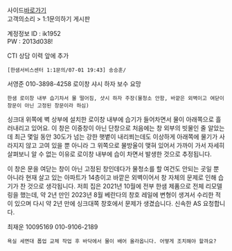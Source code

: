 사이드[바로가기](https://as.hanssem.com/main.as)  
고객의소리 > 1:1문의하기 게시판

계정정보
ID : ik1952  
PW : 2013d038!

CTI 상담 이력 앞에 추가
```
[한샘서비스센터 1:1문의/07-01 19:43] 송승훈/
```



서영준 010-3898-4258	 로이창 샤시 하자 보수 요망
```
한샘 로이창 내부 습기차서 물 떨어짐, 샷시 하자 주장(물청소 안함, 바깥은 외벽이고 여닫이 창문이 아닌 고정된 창문이라 하심)
```

싱크대 위쪽에 벽 상부에 설치한 로이창 내부에 습기가 들어차면서 물이 아래쪽으로 흘러내리고 있어요. 
이 창은 이중창이 아닌 단창으로 처음에는 창 외부의 빗물인 줄 알았는데 최근 몇일 동안 30도가 넘는 강한 햇볕이 내리쬐는데도 이상하게 아래쪽에 물기가 사라지지 않고 고여 있을 뿐 아니라 그 위쪽으로 물방울이 맺혀 있어서 가까이 가서 자세히 살펴보니 알 수 없는 이유로 로이창 내부에 습이 차면서 발생한 것으로 추정됩니다. 

이 창은 문을 여닫는 창이 아닌 고정된 창인데다가 물청소를 할 여건도 안되는 곳일 뿐 아니라 현재 살고 있는 아파트가 14층이고 바깥은 외벽이어서 창 자체의 문제로 인해 습기가 찬 것으로 생각됩니다. 저희 집은 2021년 10월에 전부 한샘 제품으로 전체 리모델링을 했는데, 약 2년 만인 2023년 8월 베란다의 창호 레일에 변형이 생겨서 수리한 적이 있으며 다시 약 2년 만에 싱크대쪽 창호에서 문제가 생겼습니다. 신속한 AS 요청합니다.


최재운 10095169  010-9106-2189
```
욕실 세면대 폽업 교체 작업 후 바닥에서 물이 배어 올라옵니다. 어떻게 조치해야 할까요?
```

